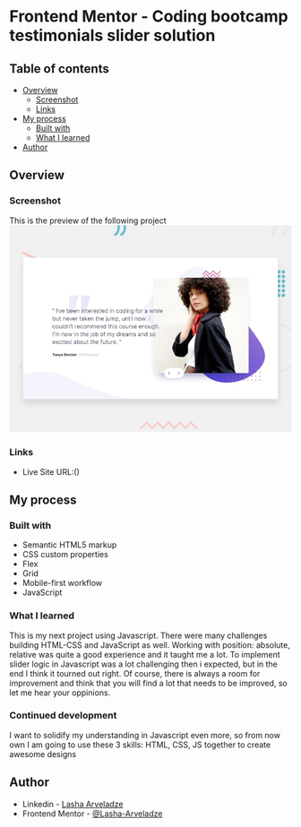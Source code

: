 # Frontend Mentor - Coding bootcamp testimonials slider solution

## Table of contents

- [Overview](#overview)
  - [Screenshot](#screenshot)
  - [Links](#links)
- [My process](#my-process)
  - [Built with](#built-with)
  - [What I learned](#what-i-learned)
- [Author](#author)

## Overview

### Screenshot

This is the preview of the following project
![Desktop Preview](./preview.jpg)

### Links

- Live Site URL:()

## My process

### Built with

- Semantic HTML5 markup
- CSS custom properties
- Flex
- Grid
- Mobile-first workflow
- JavaScript

### What I learned

This is my next project using Javascript. There were many challenges building HTML-CSS and JavaScript as well. Working with position: absolute, relative was quite a good experience and it taught me a lot. To implement slider logic in Javascript was a lot challenging then i expected, but in the end I think it tourned out right. Of course, there is always a room for improvement and think that you will find a lot that needs to be improved, so let me hear your oppinions.

### Continued development

I want to solidify my understanding in Javascript even more, so from now own I am going to use these 3 skills: HTML, CSS, JS together to create awesome designs

## Author

- Linkedin - [Lasha Arveladze](https://www.linkedin.com/in/lasha-arveladze-3a233b327/)
- Frontend Mentor - [@Lasha-Arveladze](https://www.frontendmentor.io/profile/Lasha-Arveladze)
